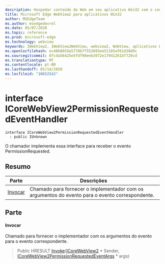 ```yaml
---
description: Hospedar conteúdo da Web em seu aplicativo Win32 com o controle WebView2 do Microsoft Edge
title: Microsoft Edge WebView2 para aplicativos Win32
author: MSEdgeTeam
ms.author: msedgedevrel
ms.date: 05/07/2020
ms.topic: reference
ms.prod: microsoft-edge
ms.technology: webview
keywords: IWebView2, IWebView2WebView, webview2, WebView, aplicativos Win32, Win32, Edge, ICoreWebView2, ICoreWebView2Controller, controle do navegador, HTML Edge
ms.openlocfilehash: ec48b8659a5778b7f552695ee511b5af61d38d9c
ms.sourcegitcommit: 07cda56425e5fdf90eeb3972e17041261bf720cd
ms.translationtype: MT
ms.contentlocale: pt-BR
ms.lasthandoff: 05/14/2020
ms.locfileid: "10652542"
---
```

# interface ICoreWebView2PermissionRequestedEventHandler 

```
interface ICoreWebView2PermissionRequestedEventHandler
  : public IUnknown
```

O chamador implementa essa interface para receber o evento PermissionRequested.

## Resumo

 Parte                        | Descrições
--------------------------------|---------------------------------------------
[Invocar](#invoke) | Chamado para fornecer o implementador com os argumentos do evento para o evento correspondente.

## Parte

#### Invocar 

Chamado para fornecer o implementador com os argumentos do evento para o evento correspondente.

> Public HRESULT [Invoke](#invoke)([ICoreWebView2](icorewebview2.md) * Sender, [ICoreWebView2PermissionRequestedEventArgs](icorewebview2permissionrequestedeventargs.md) * args)

